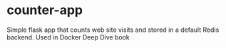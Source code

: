 # counter-app
Simple flask app that counts web site visits and stored in a default Redis backend. Used in Docker Deep Dive book

